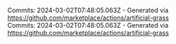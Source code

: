 Commits: 2024-03-02T07:48:05.063Z - Generated via https://github.com/marketplace/actions/artificial-grass
<br>
Commits: 2024-03-02T07:48:05.063Z - Generated via https://github.com/marketplace/actions/artificial-grass
<br>
